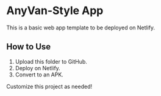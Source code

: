# AnyVan-Style App

This is a basic web app template to be deployed on Netlify.

## How to Use
1. Upload this folder to GitHub.
2. Deploy on Netlify.
3. Convert to an APK.

Customize this project as needed!